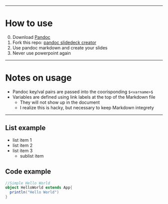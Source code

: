 [title]: <> (Slide Decks with Pandoc)
[author]: <> (Kyle Gwinnup)
[subtitle]: <> (Credit goes to <a href='https://github.com/braje'>github.com/braje</a> & <a href='http://johnmacfarlane.net/pandoc/'>Pandoc</a>)
[site]: <> (<a href='http://kgwinnup.github.io'>http://kgwinnup.github.io/</a>)
[transition]: <> (zoom)

-------------------------------------------------------------------

# How to use

0. Download <a href='http://johnmacfarlane.net/pandoc/'>Pandoc</a>
1. Fork this repo: <a href="#">pandoc slidedeck creator</a>
2. Use pandoc markdown and create your slides
3. Never use powerpoint again

-------------------------------------------------------------------

# Notes on usage

* Pandoc key/val pairs are passed into the coorisponding `$<varname>$`
* Variables are defined using link labels at the top of the Markdown
  file
  * They will not show up in the document
  * I realize this is hacky, but necessary to keep Markdown integrety

-------------------------------------------------------------------

## List example

* list item 1
* list item 2
* list item 3
  * sublist item

## Code example

```scala
//Simple Hello World 
object HelloWorld extends App{
  println("Hello World")
}
```
